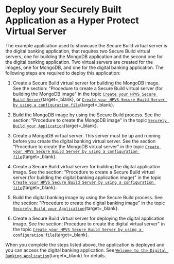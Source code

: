 # Deploy your Securely Built Application as a Hyper Protect Virtual Server

The example application used to showcase the Secure Build virtual server is the digital banking application, that requires two Secure Build virtual servers, one for building the MongoDB application and the second one for the digital banking application. Two virtual servers are created for the images, one for MongoDB, and one for the digital banking application. The following steps are required to deploy this application:  

1. Create a Secure Build virtual server for building the MongoDB image. See the section: "Procedure to create a Secure Build virtual server (for building the MongoDB image" in the topic [`Create your HPVS Secure Build Server`](create-server.md){target=_blank}, or [`Create your HPVS Secure Build Server by using a configuration file`](create-server-hpvsdeploy.md){target=_blank}.

2. Build the MongoDB image by using the Secure Build process. See the section: "Procedure to create the MongoDB image" in the topic [`Securely Build your Application`](build.md){target=_blank}.

3. Create a MongoDB virtual server. This server must be up and running before you create the digital banking virtual server. See the section "Procedure to create the MongoDB virtual server" in the topic [`Create your HPVS Secure Build Server by using a configuration file`](create-server-hpvsdeploy.md){target=_blank}.

4. Create a Secure Build virtual server for building the digital application image. See the section: "Procedure to create a Secure Build virtual server (for building the digital banking application image)" in the topic [`Create your HPVS Secure Build Server by using a configuration file`](create-server-hpvsdeploy.md){target=_blank}.

5. Build the digital banking image by using the Secure Build process. See the section: "Procedure to create the digital banking image" in the topic [`Securely Build your Application`](build.md){target=_blank}.

6. Create a Secure Build virtual server for deploying the digital application image. See the section:  Procedure to create the digital virtual server" in the topic [`Create your HPVS Secure Build Server by using a configuration file`](create-server-hpvsdeploy.md){target=_blank}.

When you complete the steps listed above, the application is deployed and you can access the digital banking application. See [`Welcome to the Digital Banking Application`](digital_banking.md){target=_blank} for details.
